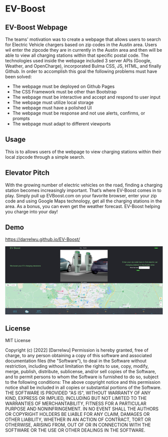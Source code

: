 # EV-Boost
 
## EV-Boost Webpage
 
The teams' motivation was to create a webpage that allows users to search for Electric Vehicle chargers based on zip codes in the Austin area. Users wil enter the zipcode they are in currently in the Austin area and then will be able to view all charging stations within that specific postal code. The technologies used inside the webpage included 3 server APIs (Google, Weather, and OpenCharge), incorporated Bulma CSS, JS, HTML, and finally Github. In order to accomplish this goal the following problems must have been solved:
 
 
* The webpage must be deployed on Github Pages
* The CSS Framework must be other than Bootstrap
* The webpage must be interactive and accept and respond to user input
* The webpage must utilize local storage
* The webpage must have a polished UI
* The webpage must be response and not use alerts, confirms, or prompts
* The webpage must adapt to different viewports

## Usage
This is to allows users of the webpage to view charging stations within their local zipcode through a simple search. 

## Elevator Pitch

With the growing number of electric vehicles on the road, finding a 
charging station becomes increasingly important.
That’s where EV-Boost comes in to play. Simply pull up EVBoost.com 
on your favorite browser, enter your zip code and using Google Maps 
technology, get all the charging stations in the area. As a bonus, you 
can even get the weather forecast. EV-Boost helping you charge into 
your day!
 
## Demo
https://darrelwu.github.io/EV-Boost/


<img src="./assets/images/website_image.jpg">



## License
 
MIT License
 
Copyright (c) [2022] [Darrelwu]
Permission is hereby granted, free of charge, to any person obtaining a copy of this software and associated documentation files (the "Software"), to deal in the Software without restriction, including without limitation the rights to use, copy, modify, merge, publish, distribute, sublicense, and/or sell copies of the Software, and to permit persons to whom the Software is furnished to do so, subject to the following conditions:
The above copyright notice and this permission notice shall be included in all copies or substantial portions of the Software.
THE SOFTWARE IS PROVIDED "AS IS", WITHOUT WARRANTY OF ANY KIND, EXPRESS OR IMPLIED, INCLUDING BUT NOT LIMITED TO THE WARRANTIES OF MERCHANTABILITY, FITNESS FOR A PARTICULAR PURPOSE AND NONINFRINGEMENT. IN NO EVENT SHALL THE AUTHORS OR COPYRIGHT HOLDERS BE LIABLE FOR ANY CLAIM, DAMAGES OR OTHER LIABILITY, WHETHER IN AN ACTION OF CONTRACT, TORT OR OTHERWISE, ARISING FROM, OUT OF OR IN CONNECTION WITH THE SOFTWARE OR THE USE OR OTHER DEALINGS IN THE SOFTWARE.